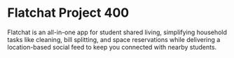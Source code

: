 # Flatchat Project 400

Flatchat is an all-in-one app for student shared living, simplifying household tasks like cleaning, bill splitting, and space reservations while delivering a location-based social feed to keep you connected with nearby students.

